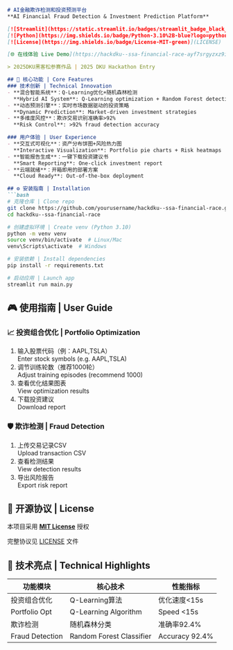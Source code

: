 ```markdown
# AI金融欺诈检测和投资预测平台  
**AI Financial Fraud Detection & Investment Prediction Platform**

[![Streamlit](https://static.streamlit.io/badges/streamlit_badge_black_white.svg)](https://hackdku--ssa-financial-race-ayf7srgyzxz9idatedmpja.streamlit.app)
[![Python](https://img.shields.io/badge/Python-3.10%2B-blue?logo=python)](https://www.python.org/)
[![License](https://img.shields.io/badge/License-MIT-green)](LICENSE)

[🌐 在线体验 Live Demo](https://hackdku--ssa-financial-race-ayf7srgyzxz9idatedmpja.streamlit.app) 

> 2025DKU黑客松参赛作品 | 2025 DKU Hackathon Entry

## 🚀 核心功能 | Core Features
### 技术创新 | Technical Innovation
- **混合智能系统**：Q-Learning优化+随机森林检测  
  **Hybrid AI System**: Q-Learning optimization + Random Forest detection
- **动态预测引擎**：实时市场数据驱动的投资策略  
  **Dynamic Prediction**: Market-driven investment strategies
- **多维度风控**：欺诈交易识别准确率>92%  
  **Risk Control**: >92% fraud detection accuracy

### 用户体验 | User Experience
- **交互式可视化**：资产分布饼图+风险热力图  
  **Interactive Visualization**: Portfolio pie charts + Risk heatmaps
- **智能报告生成**：一键下载投资建议书  
  **Smart Reporting**: One-click investment report
- **云端就绪**：开箱即用的部署方案  
  **Cloud Ready**: Out-of-the-box deployment

## ⚙️ 安装指南 | Installation
```bash
# 克隆仓库 | Clone repo
git clone https://github.com/yourusername/hackdku--ssa-financial-race.git
cd hackdku--ssa-financial-race

# 创建虚拟环境 | Create venv (Python 3.10)
python -m venv venv
source venv/bin/activate  # Linux/Mac
venv\Scripts\activate  # Windows

# 安装依赖 | Install dependencies
pip install -r requirements.txt

# 启动应用 | Launch app
streamlit run main.py
```

## 🎮 使用指南 | User Guide

### 📈 投资组合优化 | Portfolio Optimization
1. 输入股票代码（例：AAPL,TSLA）  
   Enter stock symbols (e.g. AAPL,TSLA)
2. 调节训练轮数（推荐1000轮）  
   Adjust training episodes (recommend 1000)
3. 查看优化结果图表  
   View optimization results
4. 下载投资建议  
   Download report

### 🛡️ 欺诈检测 | Fraud Detection
1. 上传交易记录CSV  
   Upload transaction CSV
2. 查看检测结果  
   View detection results
3. 导出风险报告  
   Export risk report

## 📜 开源协议 | License
本项目采用 **[MIT License](https://opensource.org/licenses/MIT)** 授权

完整协议见 [LICENSE](LICENSE) 文件

## 🌟 技术亮点 | Technical Highlights
| 功能模块          | 核心技术                 | 性能指标          |
|------------------|--------------------------|------------------|
| 投资组合优化      | Q-Learning算法           | 优化速度<15s     |
| Portfolio Opt    | Q-Learning Algorithm     | Speed <15s       |
| 欺诈检测         | 随机森林分类             | 准确率92.4%      |
| Fraud Detection  | Random Forest Classifier | Accuracy 92.4%   |
```

